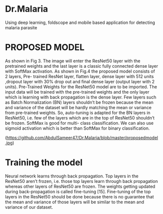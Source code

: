 # Dr.Malaria
Using deep learning, foldscope and mobile based application for detecting malaria parasite

# PROPOSED MODEL 
 
 As shown in Fig 3. The image will enter the ResNet50 layer with the pretrained weights and the last layer is a classic fully connected dense layer with SoftMax activation. As shown in Fig.4 the proposed model consists of 2 layers, Pre- trained ResNet layer, flatten layer, dense layer with 512 units ,dropout layer with 30% drop out  and final dense layer (output layer with 2 units). Pre-Trained Weights for the ResNet50 model are to be imported. The input data will be trained with the pre-trained weights and the only layer which is learning with back propagation is the dense layer. Few layers such as Batch Normalization (BN) layers shouldn’t be frozen because the mean and variance of the dataset will be hardly matching the mean or variance from pre-trained weights. So, auto-tuning is adapted for the BN layers in ResNet50, i.e. few of the layers which are in the top  of ResNet50 shouldn’t be frozen. SoftMax is good for multi- class classification. We can also use sigmoid activation which is better than SoftMax for  binary classification. 
 
  
(https://github.com/AbdulSameer47/Dr.Malaria/blob/master/proposedmodel.jpg)



#	Training the model 
 
Neural network learns through back propagation. Top layers in the ResNet50 aren’t frozen, i.e. those top layers learn through back propagation whereas other layers of ResNet50 are frozen. The weights getting updated during back-propagation is called fine-tuning [15]. Fine-tuning of the top layers in the ResNet50 should be done because there is no guarantee that the mean and variance of those layers will be similar to the mean and variance of our dataset.  
 
  
 

 
